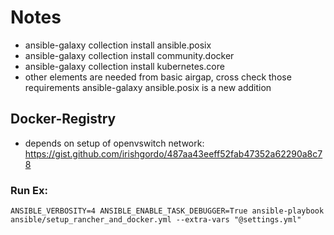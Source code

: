 # Notes

- ansible-galaxy collection install ansible.posix
- ansible-galaxy collection install community.docker
- ansible-galaxy collection install kubernetes.core
- other elements are needed from basic airgap, cross check those requirements ansible-galaxy ansible.posix is a new addition


## Docker-Registry
- depends on setup of openvswitch network: https://gist.github.com/irishgordo/487aa43eeff52fab47352a62290a8c78


### Run Ex:
```
ANSIBLE_VERBOSITY=4 ANSIBLE_ENABLE_TASK_DEBUGGER=True ansible-playbook ansible/setup_rancher_and_docker.yml --extra-vars "@settings.yml"
```